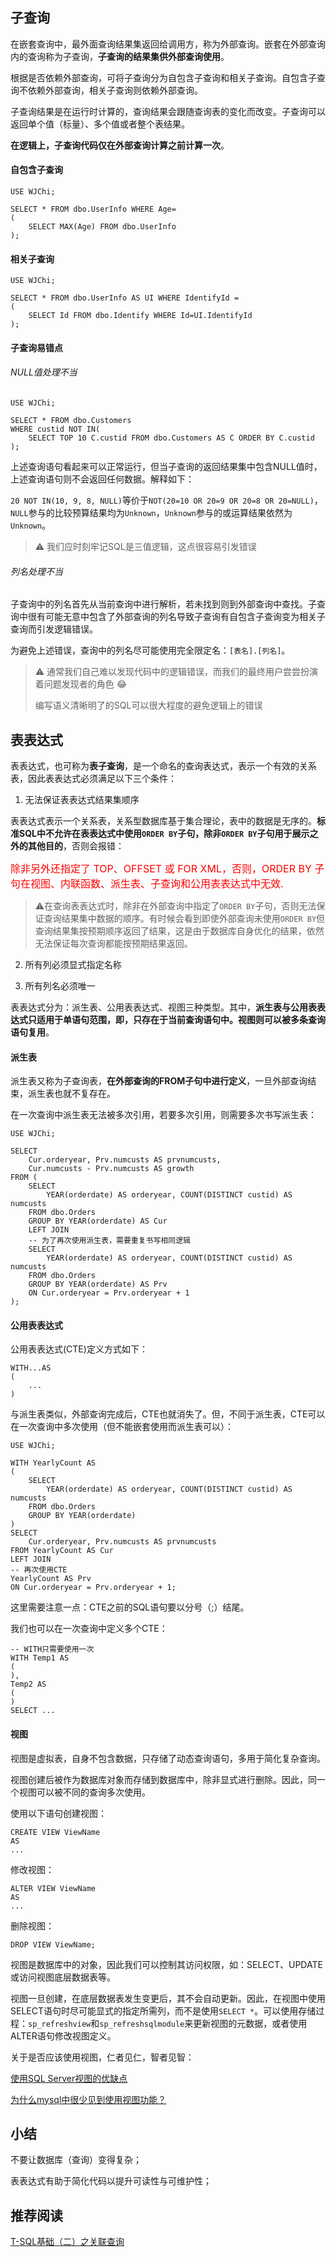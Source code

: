 ## 子查询

在嵌套查询中，最外面查询结果集返回给调用方，称为外部查询。嵌套在外部查询内的查询称为子查询，**子查询的结果集供外部查询使用**。

根据是否依赖外部查询，可将子查询分为自包含子查询和相关子查询。自包含子查询不依赖外部查询，相关子查询则依赖外部查询。

子查询结果是在运行时计算的，查询结果会跟随查询表的变化而改变。子查询可以返回单个值（标量）、多个值或者整个表结果。

**在逻辑上，子查询代码仅在外部查询计算之前计算一次**。

#### 自包含子查询

```mssql
USE WJChi;

SELECT * FROM dbo.UserInfo WHERE Age=
(
	SELECT MAX(Age) FROM dbo.UserInfo	
);
```

#### 相关子查询

```mssql
USE WJChi;

SELECT * FROM dbo.UserInfo AS UI WHERE IdentifyId =
(
	SELECT Id FROM dbo.Identify WHERE Id=UI.IdentifyId
);
```

#### 子查询易错点

###### NULL值处理不当

```mssql
USE WJChi;

SELECT * FROM dbo.Customers
WHERE custid NOT IN(
	SELECT TOP 10 C.custid FROM dbo.Customers AS C ORDER BY C.custid
);
```

上述查询语句看起来可以正常运行，但当子查询的返回结果集中包含NULL值时，上述查询语句则不会返回任何数据。解释如下：

`20 NOT IN(10, 9, 8, NULL)`等价于`NOT(20=10 OR 20=9 OR 20=8 OR 20=NULL)`，`NULL`参与的比较预算结果均为`Unknown`，`Unknown`参与的或运算结果依然为`Unknown`。

> :warning: 我们应时刻牢记SQL是三值逻辑，这点很容易引发错误

###### 列名处理不当

子查询中的列名首先从当前查询中进行解析，若未找到则到外部查询中查找。子查询中很有可能无意中包含了外部查询的列名导致子查询有自包含子查询变为相关子查询而引发逻辑错误。

为避免上述错误，查询中的列名尽可能使用完全限定名：`[表名].[列名]`。

> :warning: 通常我们自己难以发现代码中的逻辑错误，而我们的最终用户尝尝扮演着问题发现者的角色 :joy:
>
> 编写语义清晰明了的SQL可以很大程度的避免逻辑上的错误

## 表表达式

表表达式，也可称为**表子查询**，是一个命名的查询表达式，表示一个有效的关系表，因此表表达式必须满足以下三个条件：

1. 无法保证表表达式结果集顺序

表表达式表示一个关系表，关系型数据库基于集合理论，表中的数据是无序的。**标准SQL中不允许在表表达式中使用`ORDER BY`子句，除非`ORDER BY`子句用于展示之外的其他目的**，否则会报错：

<font color="red" size=3>除非另外还指定了 TOP、OFFSET 或 FOR XML，否则，ORDER BY 子句在视图、内联函数、派生表、子查询和公用表表达式中无效.</font>

>  :warning:在查询表表达式时，除非在外部查询中指定了`ORDER BY`子句，否则无法保证查询结果集中数据的顺序。有时候会看到即使外部查询未使用`ORDER BY`但查询结果集按预期顺序返回了结果，这是由于数据库自身优化的结果，依然无法保证每次查询都能按预期结果返回。

2. 所有列必须显式指定名称

3. 所有列名必须唯一

表表达式分为：派生表、公用表表达式、视图三种类型。其中，**派生表与公用表表达式只适用于单语句范围，即，只存在于当前查询语句中。视图则可以被多条查询语句复用**。

#### 派生表

派生表又称为子查询表，**在外部查询的FROM子句中进行定义**，一旦外部查询结束，派生表也就不复存在。

在一次查询中派生表无法被多次引用，若要多次引用，则需要多次书写派生表：

```mssql
USE WJChi;

SELECT 
	Cur.orderyear, Prv.numcusts AS prvnumcusts, 
	Cur.numcusts - Prv.numcusts AS growth
FROM (
	SELECT 
    	YEAR(orderdate) AS orderyear, COUNT(DISTINCT custid) AS numcusts
    FROM dbo.Orders 
    GROUP BY YEAR(orderdate) AS Cur
    LEFT JOIN
    -- 为了再次使用派生表，需要重复书写相同逻辑
    SELECT 
    	YEAR(orderdate) AS orderyear, COUNT(DISTINCT custid) AS numcusts
    FROM dbo.Orders 
    GROUP BY YEAR(orderdate) AS Prv
    ON Cur.orderyear = Prv.orderyear + 1
);
```

#### 公用表表达式

公用表表达式(CTE)定义方式如下：

```mssql
WITH...AS
(
	...
)
```

与派生表类似，外部查询完成后，CTE也就消失了。但，不同于派生表，CTE可以在一次查询中多次使用（但不能嵌套使用而派生表可以）：

```mssql
USE WJChi;

WITH YearlyCount AS
(
	SELECT 
    	YEAR(orderdate) AS orderyear, COUNT(DISTINCT custid) AS numcusts
    FROM dbo.Orders
    GROUP BY YEAR(orderdate)
)
SELECT 
	Cur.orderyear, Prv.numcusts AS prvnumcusts
FROM YearlyCount AS Cur
LEFT JOIN
-- 再次使用CTE
YearlyCount AS Prv
ON Cur.orderyear = Prv.orderyear + 1;
```

这里需要注意一点：CTE之前的SQL语句要以分号（;）结尾。

我们也可以在一次查询中定义多个CTE：

```mssql
-- WITH只需要使用一次
WITH Temp1 AS
(
),
Temp2 AS
(
)
SELECT ...
```


#### 视图

视图是虚拟表，自身不包含数据，只存储了动态查询语句，多用于简化复杂查询。

视图创建后被作为数据库对象而存储到数据库中，除非显式进行删除。因此，同一个视图可以被不同的查询多次使用。

使用以下语句创建视图：

```mssql
CREATE VIEW ViewName
AS
...
```

修改视图：

```mssql
ALTER VIEW ViewName
AS
...
```

删除视图：

```mssql
DROP VIEW ViewName;
```

视图是数据库中的对象，因此我们可以控制其访问权限，如：SELECT、UPDATE或访问视图底层数据表等。

视图一旦创建，在底层数据表发生变更后，其不会自动更新。因此，在视图中使用SELECT语句时尽可能显式的指定所需列，而不是使用`SELECT *`。可以使用存储过程：`sp_refreshview`和`sp_refreshsqlmodule`来更新视图的元数据，或者使用ALTER语句修改视图定义。

关于是否应该使用视图，仁者见仁，智者见智：

[使用SQL Server视图的优缺点](http://database.51cto.com/art/201011/233240.htm)

[为什么mysql中很少见到使用视图功能？](https://www.zhihu.com/question/26614127)

## 小结

不要让数据库（查询）变得复杂；

表表达式有助于简化代码以提升可读性与可维护性；

## 推荐阅读

[T-SQL基础（二）之关联查询](https://www.cnblogs.com/Cwj-XFH/p/9960822.html)